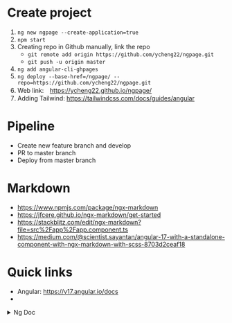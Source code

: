 # Create project
1. `ng new ngpage --create-application=true`
2. `npm start`
3. Creating repo in Github manually, link the repo
    -  `git remote add origin https://github.com/ycheng22/ngpage.git`
    - `git push -u origin master`
4. `ng add angular-cli-ghpages`
5. `ng deploy --base-href=/ngpage/ --repo=https://github.com/ycheng22/ngpage.git`
6. Web link:　https://ycheng22.github.io/ngpage/
7. Adding Tailwind: https://tailwindcss.com/docs/guides/angular
   
# Pipeline
- Create new feature branch and develop
- PR to master branch
- Deploy from master branch

# Markdown
- https://www.npmjs.com/package/ngx-markdown
- https://jfcere.github.io/ngx-markdown/get-started
- https://stackblitz.com/edit/ngx-markdown?file=src%2Fapp%2Fapp.component.ts
- https://medium.com/@scientist.sayantan/angular-17-with-a-standalone-component-with-ngx-markdown-with-scss-8703d2ceaf18


# Quick links
- Angular: https://v17.angular.io/docs
- 

<details>
    <summary>Ng Doc</summary>
    
# Ngpage

This project was generated with [Angular CLI](https://github.com/angular/angular-cli) version 17.3.8.

## Development server

Run `ng serve` for a dev server. Navigate to `http://localhost:4200/`. The application will automatically reload if you change any of the source files.

## Code scaffolding

Run `ng generate component component-name` to generate a new component. You can also use `ng generate directive|pipe|service|class|guard|interface|enum|module`.

## Build

Run `ng build` to build the project. The build artifacts will be stored in the `dist/` directory.

## Running unit tests

Run `ng test` to execute the unit tests via [Karma](https://karma-runner.github.io).

## Running end-to-end tests

Run `ng e2e` to execute the end-to-end tests via a platform of your choice. To use this command, you need to first add a package that implements end-to-end testing capabilities.

## Further help

To get more help on the Angular CLI use `ng help` or go check out the [Angular CLI Overview and Command Reference](https://angular.io/cli) page.

</details>


